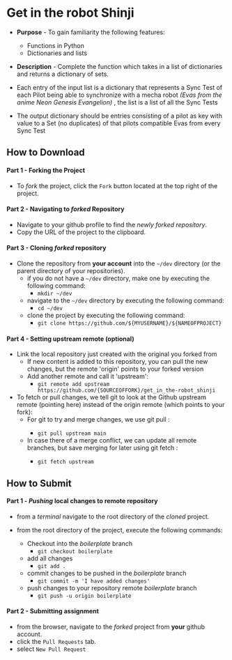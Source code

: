 # Get in the robot Shinji

* **Purpose** - To gain familiarity the following features:
  * Functions in Python
  * Dictionaries and lists
  

* **Description** - Complete the function which takes in a list of dictionaries and returns a dictionary of sets. 
* Each entry of the input list is a dictionary that represents a Sync Test of each Pilot being able to synchronize with a mecha robot _(Evas from the anime Neon Genesis Evangelion)_ ,  the list is a list of all the Sync Tests
* The output dictionary should be entries consisting of a pilot as key with value to a Set (no duplicates) of that pilots compatible Evas from every Sync Test 




## How to Download

#### Part 1 - Forking the Project
* To _fork_ the project, click the `Fork` button located at the top right of the project.


#### Part 2 - Navigating to _forked_ Repository
* Navigate to your github profile to find the _newly forked repository_.
* Copy the URL of the project to the clipboard.

#### Part 3 - Cloning _forked_ repository
* Clone the repository from **your account** into the `~/dev` directory (or the parent directory of your repositories).
  * if you do not have a `~/dev` directory, make one by executing the following command:
    * `mkdir ~/dev`
  * navigate to the `~/dev` directory by executing the following command:
    * `cd ~/dev`
  * clone the project by executing the following command:
    * `git clone https://github.com/${MYUSERNAME}/${NAMEOFPROJECT}`

#### Part 4 - Setting upstream remote (optional)
* Link the local repository just created with the original you forked from 
  * If new content is added to this repository, you can pull the new changes, but the remote 'origin' points to your forked version
  * Add another remote and call it 'upstream':
    * `git remote add upstream https://github.com/{SOURCEOFFORK}/get_in_the-robot_shinji`
* To fetch or pull changes, we tell git to look at the Github upstream remote (pointing here) instead of the origin remote (which points to your fork):
  * For git to try and merge changes, we use git pull <remote> <branch>:
    * `git pull upstream main`
  * In case there of a merge conflict, we can update all remote branches, but save merging for later using git fetch <remote>:
    * `git fetch upstream`




## How to Submit

#### Part 1 -  _Pushing_ local changes to remote repository
* from a _terminal_ navigate to the root directory of the _cloned_ project.

* from the root directory of the project, execute the following commands:
    * Checkout into the _boilerplate_ branch
      * `git checkout boilerplate`
    * add all changes
      * `git add .`
    * commit changes to be pushed in the _boilerplate_ branch
      * `git commit -m 'I have added changes'`
    * push changes to your repository remote _boilerplate_ branch
      * `git push -u origin boilerplate`

#### Part 2 - Submitting assignment 
* from the browser, navigate to the _forked_ project from **your** github account.
* click the `Pull Requests` tab.
* select `New Pull Request`